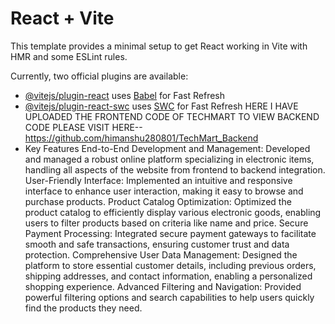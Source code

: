 # React + Vite

This template provides a minimal setup to get React working in Vite with HMR and some ESLint rules.

Currently, two official plugins are available:

- [@vitejs/plugin-react](https://github.com/vitejs/vite-plugin-react/blob/main/packages/plugin-react/README.md) uses [Babel](https://babeljs.io/) for Fast Refresh
- [@vitejs/plugin-react-swc](https://github.com/vitejs/vite-plugin-react-swc) uses [SWC](https://swc.rs/) for Fast Refresh
HERE I HAVE UPLOADED THE FRONTEND CODE OF TECHMART TO VIEW BACKEND CODE PLEASE VISIT HERE--https://github.com/himanshu280801/TechMart_Backend
- Key Features
End-to-End Development and Management: Developed and managed a robust online platform specializing in electronic items, handling all aspects of the website from frontend to backend integration.
User-Friendly Interface: Implemented an intuitive and responsive interface to enhance user interaction, making it easy to browse and purchase products.
Product Catalog Optimization: Optimized the product catalog to efficiently display various electronic goods, enabling users to filter products based on criteria like name and price.
Secure Payment Processing: Integrated secure payment gateways to facilitate smooth and safe transactions, ensuring customer trust and data protection.
Comprehensive User Data Management: Designed the platform to store essential customer details, including previous orders, shipping addresses, and contact information, enabling a personalized shopping experience.
Advanced Filtering and Navigation: Provided powerful filtering options and search capabilities to help users quickly find the products they need.
